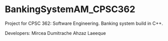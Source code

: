 # BankingSystemAM_CPSC362
Project for CPSC 362: Software Engineering. Banking system build in C++.

Developers:     Mircea Dumitrache
                Ahzaz Laeeque
                
